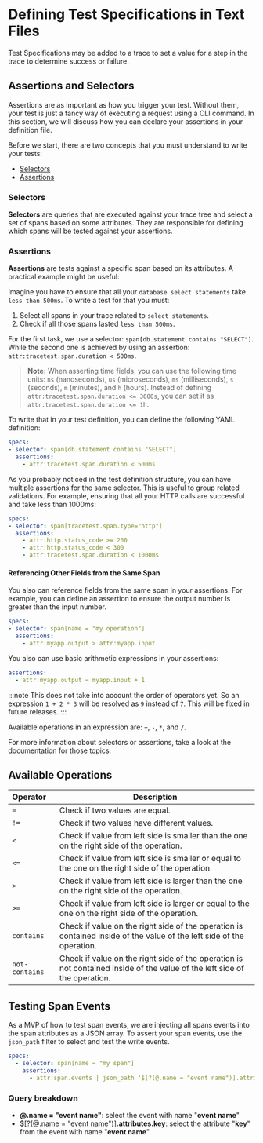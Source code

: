 # Defining Test Specifications in Text Files

Test Specifications may be added to a trace to set a value for a step in the trace to determine success or failure.

## Assertions and Selectors

Assertions are as important as how you trigger your test. Without them, your test is just a fancy way of executing a request using a CLI command. In this section, we will discuss how you can declare your assertions in your definition file.

Before we start, there are two concepts that you must understand to write your tests:

- [Selectors](../concepts/selectors.md)
- [Assertions](../concepts/assertions.md)

### Selectors

**Selectors** are queries that are executed against your trace tree and select a set of spans based on some attributes. They are responsible for defining which spans will be tested against your assertions.

### Assertions

**Assertions** are tests against a specific span based on its attributes. A practical example might be useful:

Imagine you have to ensure that all your `database select statements` take `less than 500ms`. To write a test for that you must:

1. Select all spans in your trace related to `select statements`.
2. Check if all those spans lasted `less than 500ms`.

For the first task, we use a selector: `span[db.statement contains "SELECT"]`. While the second one is achieved by using an assertion: `attr:tracetest.span.duration < 500ms`.

> **Note:** When asserting time fields, you can use the following time units: `ns` (nanoseconds), `us` (microseconds), `ms` (milliseconds), `s` (seconds), `m` (minutes), and `h` (hours). Instead of defining `attr:tracetest.span.duration <= 3600s`, you can set it as `attr:tracetest.span.duration <= 1h`.

To write that in your test definition, you can define the following YAML definition:

```yaml
specs:
- selector: span[db.statement contains "SELECT"]
  assertions:
    - attr:tracetest.span.duration < 500ms
```

As you probably noticed in the test definition structure, you can have multiple assertions for the same selector. This is useful to group related validations. For example, ensuring that all your HTTP calls are successful and take less than 1000ms:

```yaml
specs:
- selector: span[tracetest.span.type="http"]
  assertions:
    - attr:http.status_code >= 200
    - attr:http.status_code < 300
    - attr:tracetest.span.duration < 1000ms
```

#### Referencing Other Fields from the Same Span

You also can reference fields from the same span in your assertions. For example, you can define an assertion to ensure the output number is greater than the input number.

```yaml
specs:
- selector: span[name = "my operation"]
  assertions:
    - attr:myapp.output > attr:myapp.input
```

You also can use basic arithmetic expressions in your assertions:

```yaml
assertions:
  - attr:myapp.output = myapp.input + 1
```

:::note
This does not take into account the order of operators yet. So an expression `1 + 2 * 3` will be resolved as `9` instead of `7`. This will be fixed in future releases.
:::

Available operations in an expression are: `+`, `-`, `*`, and `/`.

For more information about selectors or assertions, take a look at the documentation for those topics.

## Available Operations

| Operator              | Description |
| :------------- | ------------------------------------------------------------------------------------------------------------------------ |
| `=`            | Check if two values are equal.                                                                                            |
| `!=`           | Check if two values have different values.                                                                                |
| `<`            | Check if value from left side is smaller than the one on the right side of the operation.                                 |
| `<=`           | Check if value from left side is smaller or equal to the one on the right side of the operation.                          |
| `>`            | Check if value from left side is larger than the one on the right side of the operation.                                  |
| `>=`           | Check if value from left side is larger or equal to the one on the right side of the operation.                           |
| `contains`     | Check if value on the right side of the operation is contained inside of the value of the left side of the operation.     |
| `not-contains` | Check if value on the right side of the operation is not contained inside of the value of the left side of the operation. |

## Testing Span Events

As a MVP of how to test span events, we are injecting all spans events into the span attributes as a JSON array. To assert your span events, use the `json_path` filter to select and test the write events.

```yaml
specs:
  - selector: span[name = "my span"]
    assertions:
      - attr:span.events | json_path '$[?(@.name = "event name")].attributes.key' = "expected_value"
```

### Query breakdown

* **@.name = "event name"**: select the event with name "**event name**"
* $[?(@.name = "event name")]**.attributes.key**: select the attribute "**key**" from the event with name "**event name**"
